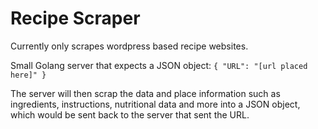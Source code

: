# Recipe Scraper
Currently only scrapes wordpress based recipe websites.

Small Golang server that expects a JSON object:
`
{
	"URL": "[url placed here]"
}
`

The server will then scrap the data and place information such as
ingredients, instructions, nutritional data and more into a JSON object, which would be sent back to the server that sent the URL.
